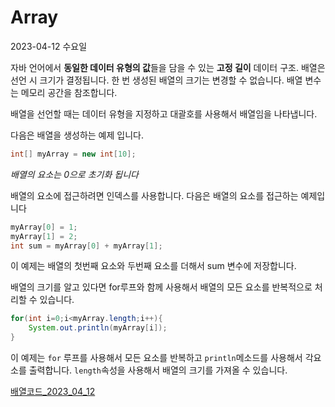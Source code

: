 # Array
2023-04-12 수요일

자바 언어에서 **동일한 데이터 유형의 값**들을 담을 수 있는 **고정 길이** 데이터 구조.
배열은 선언 시 크기가 결정됩니다. 한 번 생성된 배열의 크기는 변경할 수 없습니다.
배열 변수는 메모리 공간을 참조합니다.

배열을 선언할 때는 데이터 유형을 지정하고 대괄호를 사용해서 배열임을 나타냅니다.

다음은 배열을 생성하는 예제 입니다.
```java
int[] myArray = new int[10];
```
_배열의 요소는 0으로 초기화 됩니다_

배열의 요소에 접근하려면 인덱스를 사용합니다.
다음은 배열의 요소를 접근하는 예제입니다
```java
myArray[0] = 1;
myArray[1] = 2;
int sum = myArray[0] + myArray[1];
```

이 예제는 배열의 첫번째 요소와 두번째 요소를 더해서 sum 변수에 저장합니다.

배열의 크기를 알고 있다면 for루프와 함께 사용해서 배열의 모든 요소를 반복적으로 처리할 수 있습니다.

```java
for(int i=0;i<myArray.length;i++){
    System.out.println(myArray[i]);
}
```

이 예제는 ```for``` 루프를 사용해서 모든 요소를 반복하고 ```println```메소드를 사용해서
각요소를 출력합니다. ```length```속성을 사용해서 배열의 크기를 가져올 수 있습니다.

[배열코드_2023_04_12](https://github.com/ljm9894/Java_Study/blob/master/src/kr/hs/dgsw/java/Array/ArrayStudy.java)